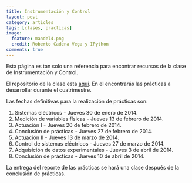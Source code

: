 ```yaml
---
title: Instrumentación y Control
layout: post
category: articles
tags: [clases, practicas]
image: 
  feature: mandel4.png
  credit: Roberto Cadena Vega y IPython
comments: true
---
```


Esta página es tan solo una referencia para encontrar recursos de la clase de Instrumentación y Control.

El repositorio de la clase esta [aquí](https://github.com/robblack007/clase-instrumentacion-control). En el encontrarás las prácticas a desarrollar durante el cuatrimestre.

Las fechas definitivas para la realización de prácticas son:

1. Sistemas eléctricos - Jueves 30 de enero de 2014.
2. Medición de variables físicas - Jueves 13 de febrero de 2014.
3. Actuación I - Jueves 20 de febrero de 2014.
4. Conclusión de prácticas - Jueves 27 de febrero de 2014.
5. Actuación II - Jueves 13 de marzo de 2014.
6. Control de sistemas eléctricos - Jueves 27 de marzo de 2014.
7. Adquisición de datos experimentales - Jueves 3 de abril de 2014.
8. Conclusión de prácticas - Jueves 10 de abril de 2014.

La entrega del reporte de las prácticas se hará una clase después de la conclusión de prácticas.